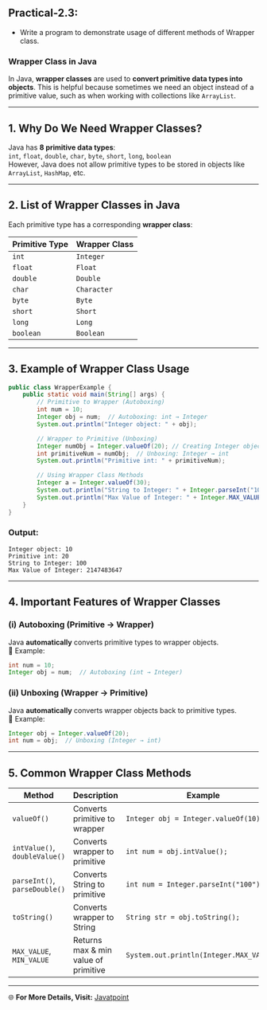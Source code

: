 ## Practical-2.3:

- Write a program to demonstrate usage of different methods of
Wrapper class.


### **Wrapper Class in Java**  

In Java, **wrapper classes** are used to **convert primitive data types into objects**. This is helpful because 
sometimes we need an object instead of a primitive value, such as when working with collections like `ArrayList`.  

---

## **1. Why Do We Need Wrapper Classes?**
Java has **8 primitive data types**:  
`int`, `float`, `double`, `char`, `byte`, `short`, `long`, `boolean`  
However, Java does not allow primitive types to be stored in objects like `ArrayList`, `HashMap`, etc.  

---

## **2. List of Wrapper Classes in Java**
Each primitive type has a corresponding **wrapper class**:  

| Primitive Type | Wrapper Class |
|---------------|--------------|
| `int`        | `Integer` |
| `float`      | `Float` |
| `double`     | `Double` |
| `char`       | `Character` |
| `byte`       | `Byte` |
| `short`      | `Short` |
| `long`       | `Long` |
| `boolean`    | `Boolean` |

---

## **3. Example of Wrapper Class Usage**
```java
public class WrapperExample {
    public static void main(String[] args) {
        // Primitive to Wrapper (Autoboxing)
        int num = 10;
        Integer obj = num;  // Autoboxing: int → Integer
        System.out.println("Integer object: " + obj);

        // Wrapper to Primitive (Unboxing)
        Integer numObj = Integer.valueOf(20); // Creating Integer object
        int primitiveNum = numObj;  // Unboxing: Integer → int
        System.out.println("Primitive int: " + primitiveNum);

        // Using Wrapper Class Methods
        Integer a = Integer.valueOf(30);
        System.out.println("String to Integer: " + Integer.parseInt("100"));  // Convert String to int
        System.out.println("Max Value of Integer: " + Integer.MAX_VALUE);  // Get max value of int
    }
}
```

### **Output:**
```
Integer object: 10
Primitive int: 20
String to Integer: 100
Max Value of Integer: 2147483647
```

---

## **4. Important Features of Wrapper Classes**
### **(i) Autoboxing (Primitive → Wrapper)**
Java **automatically** converts primitive types to wrapper objects.  
🔹 Example:  
```java
int num = 10;
Integer obj = num;  // Autoboxing (int → Integer)
```

### **(ii) Unboxing (Wrapper → Primitive)**
Java **automatically** converts wrapper objects back to primitive types.  
🔹 Example:  
```java
Integer obj = Integer.valueOf(20);
int num = obj;  // Unboxing (Integer → int)
```

---

## **5. Common Wrapper Class Methods**
| Method | Description | Example |
|--------|------------|---------|
| `valueOf()` | Converts primitive to wrapper | `Integer obj = Integer.valueOf(10);` |
| `intValue()`, `doubleValue()` | Converts wrapper to primitive | `int num = obj.intValue();` |
| `parseInt()`, `parseDouble()` | Converts String to primitive | `int num = Integer.parseInt("100");` |
| `toString()` | Converts wrapper to String | `String str = obj.toString();` |
| `MAX_VALUE`, `MIN_VALUE` | Returns max & min value of primitive | `System.out.println(Integer.MAX_VALUE);` |

---

🌐 **For More Details, Visit:** [Javatpoint](https://www.javatpoint.com/wrapper-class-in-java)

